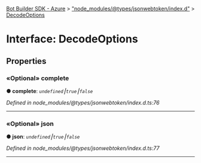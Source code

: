 [Bot Builder SDK - Azure](../README.md) > ["node_modules/@types/jsonwebtoken/index.d"](../modules/_node_modules__types_jsonwebtoken_index_d_.md) > [DecodeOptions](../interfaces/_node_modules__types_jsonwebtoken_index_d_.decodeoptions.md)



# Interface: DecodeOptions


## Properties
<a id="complete"></a>

### «Optional» complete

**●  complete**:  *`undefined`⎮`true`⎮`false`* 

*Defined in node_modules/@types/jsonwebtoken/index.d.ts:76*





___

<a id="json"></a>

### «Optional» json

**●  json**:  *`undefined`⎮`true`⎮`false`* 

*Defined in node_modules/@types/jsonwebtoken/index.d.ts:77*





___


